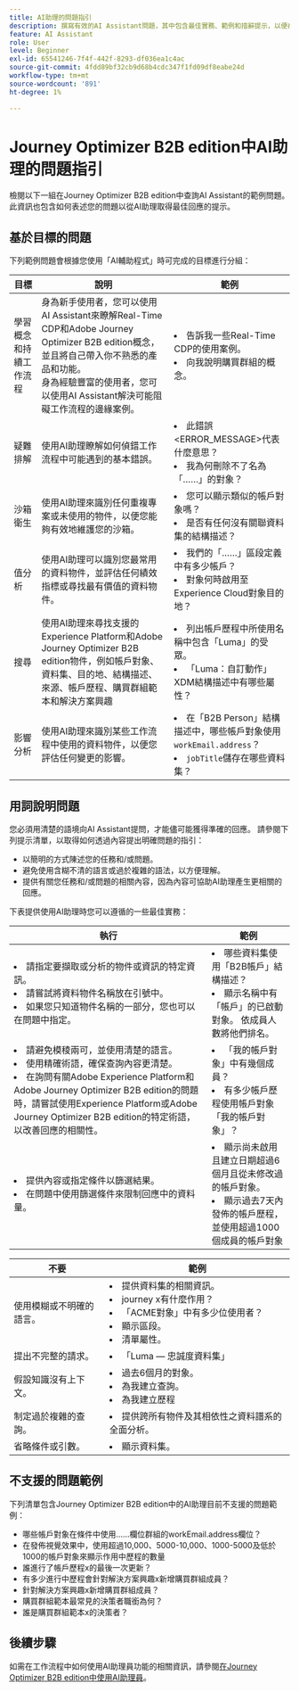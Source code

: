 ```yaml
---
title: AI助理的問題指引
description: 撰寫有效的AI Assistant問題，其中包含最佳實務、範例和措辭提示，以便在Journey Optimizer B2B edition中取得最佳回應。
feature: AI Assistant
role: User
level: Beginner
exl-id: 65541246-7f4f-442f-8293-df036ea1c4ac
source-git-commit: 4fdd89bf32cb9d68b4cdc347f1fd09df8eabe24d
workflow-type: tm+mt
source-wordcount: '891'
ht-degree: 1%

---
```


# Journey Optimizer B2B edition中AI助理的問題指引

檢閱以下一組在Journey Optimizer B2B edition中查詢AI Assistant的範例問題。 此資訊也包含如何表述您的問題以從AI助理取得最佳回應的提示。

## 基於目標的問題

下列範例問題會根據您使用「AI輔助程式」時可完成的目標進行分組：

| 目標 | 說明 | 範例 |
| --- | --- | --- |
| 學習概念和持續工作流程 | 身為新手使用者，您可以使用AI Assistant來瞭解Real-Time CDP和Adobe Journey Optimizer B2B edition概念，並且將自己帶入你不熟悉的產品和功能。 <br>身為經驗豐富的使用者，您可以使用AI Assistant解決可能阻礙工作流程的邊緣案例。 | <li>告訴我一些Real-Time CDP的使用案例。 <li>向我說明購買群組的概念。 |
| 疑難排解 | 使用AI助理瞭解如何偵錯工作流程中可能遇到的基本錯誤。 | <li>此錯誤&lt;ERROR_MESSAGE>代表什麼意思？ <li>我為何刪除不了名為「……」的對象？ |
| 沙箱衛生 | 使用AI助理來識別任何重複專案或未使用的物件，以便您能夠有效地維護您的沙箱。 | <li>您可以顯示類似的帳戶對象嗎？ <li>是否有任何沒有關聯資料集的結構描述？ |
| 值分析 | 使用AI助理可以識別您最常用的資料物件，並評估任何績效指標或尋找最有價值的資料物件。 | <li>我們的「……」區段定義中有多少帳戶？ <li>對象何時啟用至Experience Cloud對象目的地？ |
| 搜尋 | 使用AI助理來尋找支援的Experience Platform和Adobe Journey Optimizer B2B edition物件，例如帳戶對象、資料集、目的地、結構描述、來源、帳戶歷程、購買群組範本和解決方案興趣 | <li>列出帳戶歷程中所使用名稱中包含「Luma」的受眾。 <li>「Luma：自訂動作」XDM結構描述中有哪些屬性？ |
| 影響分析 | 使用AI助理來識別某些工作流程中使用的資料物件，以便您評估任何變更的影響。 | <li>在「B2B Person」結構描述中，哪些帳戶對象使用`workEmail.address`？ <li>`jobTitle`儲存在哪些資料集？ |

## 用詞說明問題

您必須用清楚的語境向AI Assistant提問，才能儘可能獲得準確的回應。 請參閱下列提示清單，以取得如何透過內容提出明確問題的指引：

* 以簡明的方式陳述您的任務和/或問題。
* 避免使用含糊不清的語言或過於複雜的語法，以方便理解。
* 提供有關您任務和/或問題的相關內容，因為內容可協助AI助理產生更相關的回應。

下表提供使用AI助理時您可以遵循的一些最佳實務：

| 執行 | 範例 |
| --- | --- |
| <li>請指定要擷取或分析的物件或資訊的特定資訊。 <li>請嘗試將資料物件名稱放在引號中。 <li>如果您只知道物件名稱的一部分，您也可以在問題中指定。 | <li>哪些資料集使用「B2B帳戶」結構描述？ <li>顯示名稱中有「帳戶」的已啟動對象。 依成員人數將他們排名。 |
| <li>請避免模稜兩可，並使用清楚的語言。 <li>使用精確術語，確保查詢內容更清楚。 <li>在詢問有關Adobe Experience Platform和Adobe Journey Optimizer B2B edition的問題時，請嘗試使用Experience Platform或Adobe Journey Optimizer B2B edition的特定術語，以改善回應的相關性。 | <li>「我的帳戶對象」中有幾個成員？ <li>有多少帳戶歷程使用帳戶對象「我的帳戶對象」？ |
| <li>提供內容或指定條件以篩選結果。 <li>在問題中使用篩選條件來限制回應中的資料量。 | <li>顯示尚未啟用且建立日期超過6個月且從未修改過的帳戶對象。 <li>顯示過去7天內發佈的帳戶歷程，並使用超過1000個成員的帳戶對象 |

| 不要 | 範例 |
| --- | --- |
| 使用模糊或不明確的語言。 | <li>提供資料集的相關資訊。 <li>journey x有什麼作用？ <li>「ACME對象」中有多少位使用者？ <li>顯示區段。 <li>清單屬性。 |
| 提出不完整的請求。 | <li>「Luma — 忠誠度資料集」 |
| 假設知識沒有上下文。 | <li>過去6個月的對象。 <li>為我建立查詢。 <li>為我建立歷程 |
| 制定過於複雜的查詢。 | <li>提供跨所有物件及其相依性之資料譜系的全面分析。 |
| 省略條件或引數。 | <li>顯示資料集。 |

## 不支援的問題範例

下列清單包含Journey Optimizer B2B edition中的AI助理目前不支援的問題範例：

* 哪些帳戶對象在條件中使用……欄位群組的workEmail.address欄位？ 
* 在發佈視覺效果中，使用超過10,000、5000-10,000、1000-5000及低於1000的帳戶對象來顯示作用中歷程的數量
* 誰進行了帳戶歷程x的最後一次更新？
* 有多少進行中歷程會針對解決方案興趣x新增購買群組成員？
* 針對解決方案興趣x新增購買群組成員？
* 購買群組範本最常見的決策者職銜為何？
* 誰是購買群組範本x的決策者？

## 後續步驟

如需在工作流程中如何使用AI助理員功能的相關資訊，請參閱[在Journey Optimizer B2B edition中使用AI助理員](./use-ai-assistant.md)。

